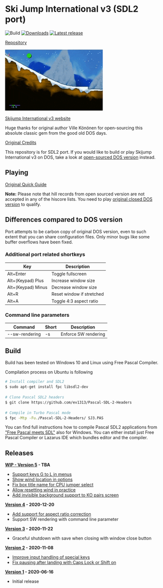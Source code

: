 # Ski Jump International v3 (SDL2 port)

![Build](https://github.com/suomipelit/skijump3-sdl/workflows/Build/badge.svg)
[![Downloads](https://img.shields.io/github/downloads/suomipelit/skijump3-sdl/total.svg)](https://github.com/suomipelit/skijump3-sdl/releases)
[![Latest release](http://img.shields.io/github/release/suomipelit/skijump3-sdl.svg)](https://github.com/suomipelit/skijump3-sdl/releases/latest)

[Repository](https://github.com/suomipelit/skijump3-sdl)

![Cover](https://github.com/suomipelit/suomipelit.github.io/blob/master/gifs/sj3.gif)

[Skijump International v3 website](https://www.nomasi.com/sj3/)

Huge thanks for original author Ville Könönen for open-sourcing this
absolute classic gem from the good old DOS days.

[Original
Credits](https://github.com/suomipelit/skijump3-sdl/blob/master/CREDITS.TXT)

This repository is for SDL2 port. If you would like to build or play
Skijump International v3 on DOS, take a look at [open-sourced DOS
version](https://github.com/suomipelit/skijump3) instead.

## Playing

[Original Quick
Guide](https://github.com/suomipelit/skijump3-sdl/blob/master/QUICK.TXT)

**Note:** Please note that hill records from open sourced version are
not accepted in any of the hiscore lists. You need to play [original
closed DOS version](https://www.nomasi.com/sj3/download.html) to
qualify.

## Differences compared to DOS version

Port attempts to be carbon copy of original DOS version, even to such
extent that you can share configuration files. Only minor bugs like
some buffer overflows have been fixed.

### Additional port related shortkeys

| Key | Description |
| --- | --- |
| Alt+Enter | Toggle fullscreen |
| Alt+(Keypad) Plus | Increase window size |
| Alt+(Keypad) Minus | Decrease window size |
| Alt+R | Reset window if stretched |
| Alt+A | Toggle 4:3 aspect ratio |

### Command line parameters

| Command | Short |  Description |
| --- | --- | --- |
| --sw-rendering | -s | Enforce SW rendering |

## Build

Build has been tested on Windows 10 and Linux using Free Pascal
Compiler.

Compilation process on Ubuntu is following

``` sh
# Install compiler and SDL2
$ sudo apt-get install fpc libsdl2-dev

# Clone Pascal SDL2 headers
$ git clone https://github.com/ev1313/Pascal-SDL-2-Headers

# Compile in Turbo Pascal mode
$ fpc -Mtp -Fu./Pascal-SDL-2-Headers/ SJ3.PAS
```

You can find full instructions how to compile Pascal SDL2 applications
from ["Free Pascal meets
SDL"](https://www.freepascal-meets-sdl.net/sdl-tutorials/) also for
Windows. You can either install just Free Pascal Compiler or Lazarus
IDE which bundles editor and the compiler.

## Releases

**[WIP - Version 5](https://github.com/suomipelit/skijump3-sdl/releases/tag/sj313-sp4) - TBA**

- [Support keys G to L in menus](https://github.com/suomipelit/skijump3-sdl/pull/25)
- [Show wind location in options](https://github.com/suomipelit/skijump3-sdl/pull/24)
- [Fix box title name for CPU jumper select](https://github.com/suomipelit/skijump3-sdl/pull/23)
- [Allow resetting wind in practice](https://github.com/suomipelit/skijump3-sdl/pull/22)
- [Add invisible background support to KO pairs screen](https://github.com/suomipelit/skijump3-sdl/pull/21)

**[Version 4](https://github.com/suomipelit/skijump3-sdl/releases/tag/sj313-sp4) - 2020-12-20**

- [Add support for aspect ratio correction](https://github.com/suomipelit/skijump3-sdl/pull/15)
- Support SW rendering with command line parameter

**[Version 3](https://github.com/suomipelit/skijump3-sdl/releases/tag/sj313-sp3) - 2020-11-22**

- Graceful shutdown with save when closing with window close button

**[Version 2](https://github.com/suomipelit/skijump3-sdl/releases/tag/sj313-sp2) - 2020-11-08**

- [Improve input handling of special keys](https://github.com/suomipelit/skijump3-sdl/pull/13)
- [Fix pausing after landing with Caps Lock or Shift on](https://github.com/suomipelit/skijump3-sdl/pull/14)

**[Version 1](https://github.com/suomipelit/skijump3-sdl/releases/tag/sj313-sp1) - 2020-06-16**

- Initial release

